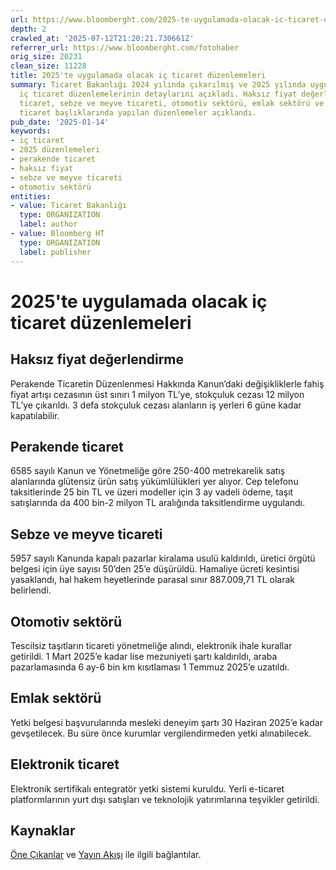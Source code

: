 ```yaml
---
url: https://www.bloomberght.com/2025-te-uygulamada-olacak-ic-ticaret-duzenlemeleri-3739147
depth: 2
crawled_at: '2025-07-12T21:20:21.730661Z'
referrer_url: https://www.bloomberght.com/fotohaber
orig_size: 20231
clean_size: 11228
title: 2025'te uygulamada olacak iç ticaret düzenlemeleri
summary: Ticaret Bakanlığı 2024 yılında çıkarılmış ve 2025 yılında uygulamada olacak
  iç ticaret düzenlemelerinin detaylarını açıkladı. Haksız fiyat değerlendirme, perakende
  ticaret, sebze ve meyve ticareti, otomotiv sektörü, emlak sektörü ve elektronik
  ticaret başlıklarında yapılan düzenlemeler açıklandı.
pub_date: '2025-01-14'
keywords:
- iç ticaret
- 2025 düzenlemeleri
- perakende ticaret
- haksız fiyat
- sebze ve meyve ticareti
- otomotiv sektörü
entities:
- value: Ticaret Bakanlığı
  type: ORGANIZATION
  label: author
- value: Bloomberg HT
  type: ORGANIZATION
  label: publisher
---
```


# 2025'te uygulamada olacak iç ticaret düzenlemeleri  
## Haksız fiyat değerlendirme  
Perakende Ticaretin Düzenlenmesi Hakkında Kanun’daki değişikliklerle fahiş fiyat artışı cezasının üst sınırı 1 milyon TL’ye, stokçuluk cezası 12 milyon TL’ye çıkarıldı. 3 defa stokçuluk cezası alanların iş yerleri 6 güne kadar kapatılabilir.  

## Perakende ticaret  
6585 sayılı Kanun ve Yönetmeliğe göre 250-400 metrekarelik satış alanlarında glütensiz ürün satış yükümlülükleri yer alıyor. Cep telefonu taksitlerinde 25 bin TL ve üzeri modeller için 3 ay vadeli ödeme, taşıt satışlarında da 400 bin-2 milyon TL aralığında taksitlendirme uygulandı.  

## Sebze ve meyve ticareti  
5957 sayılı Kanunda kapalı pazarlar kiralama usulü kaldırıldı, üretici örgütü belgesi için üye sayısı 50’den 25’e düşürüldü. Hamaliye ücreti kesintisi yasaklandı, hal hakem heyetlerinde parasal sınır 887.009,71 TL olarak belirlendi.  

## Otomotiv sektörü  
Tescilsiz taşıtların ticareti yönetmeliğe alındı, elektronik ihale kurallar getirildi. 1 Mart 2025’e kadar lise mezuniyeti şartı kaldırıldı, araba pazarlamasında 6 ay-6 bin km kısıtlaması 1 Temmuz 2025’e uzatıldı.  

## Emlak sektörü  
Yetki belgesi başvurularında mesleki deneyim şartı 30 Haziran 2025’e kadar gevşetilecek. Bu süre önce kurumlar vergilendirmeden yetki alınabilecek.  

## Elektronik ticaret  
Elektronik sertifikalı entegratör yetki sistemi kuruldu. Yerli e-ticaret platformlarının yurt dışı satışları ve teknolojik yatırımlarına teşvikler getirildi.  

## Kaynaklar  
[Öne Çıkanlar](https://www.bloomberght.com) ve [Yayın Akışı](https://www.bloomberght.com/yayinakisi) ile ilgili bağlantılar.